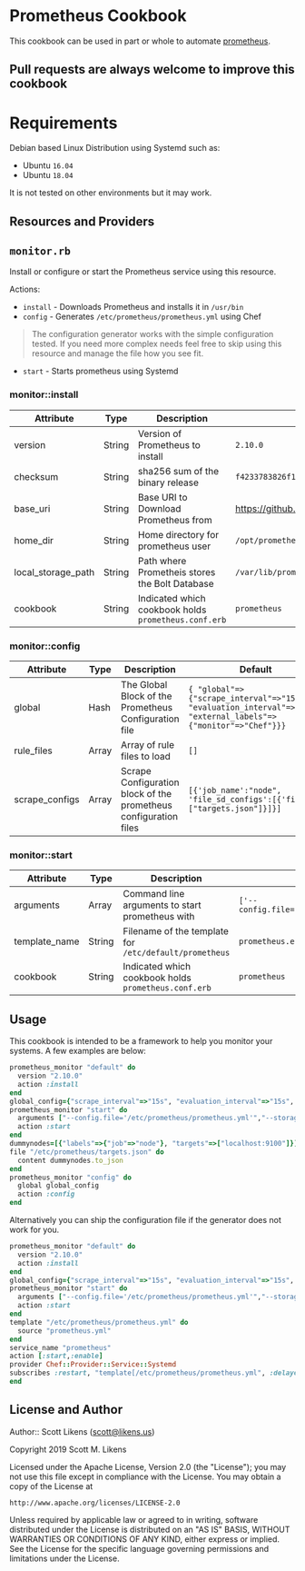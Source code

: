 # Prometheus Cookbook

This cookbook can be used in part or whole to automate [prometheus](https://prometheus.io/).

Pull requests are always welcome to improve this cookbook
---------------

Requirements
======

Debian based Linux Distribution using Systemd such as:
  - Ubuntu `16.04`
  - Ubuntu `18.04`

It is not tested on other environments but it may work.

Resources and Providers
-----
`monitor.rb`
------

Install or configure or start the Prometheus service using this resource.

Actions:

* `install` - Downloads Prometheus and installs it in `/usr/bin`
* `config` - Generates `/etc/prometheus/prometheus.yml` using Chef
> The configuration generator works with the simple configuration tested.  If you need more complex needs feel free to skip using this resource and manage the file how you see fit.

* `start` - Starts prometheus using Systemd

### monitor::install
| Attribute | Type | Description | Default | Required |
|--|--|--|--|--|
| version | String | Version of Prometheus to install | `2.10.0` | Yes |
| checksum | String | sha256 sum of the binary release | `f4233783826f18606b79e5cef0686e4a9c2030146a3c7ce134f0add09f5adcb7` | Yes |
| base_uri | String | Base URI to Download Prometheus from | https://github.com/prometheus/prometheus/releases/download/| Yes |
| home_dir | String | Home directory for prometheus user | `/opt/prometheus` | Yes |
| local_storage_path | String | Path where Prometheis stores the Bolt Database | `/var/lib/prometheus` | Yes |
| cookbook | String | Indicated which cookbook holds `prometheus.conf.erb` | `prometheus` | Yes |

### monitor::config
| Attribute | Type | Description | Default | Required |
|--|--|--|--|--|
| global | Hash | The Global Block of the Prometheus Configuration file | `{ "global"=>{"scrape_interval"=>"15s", "evaluation_interval"=>"15s", "external_labels"=>{"monitor"=>"Chef"}}}` | Yes |
| rule_files |  Array | Array of rule files to load | `[]` | No |
| scrape_configs| Array| Scrape Configuration block of the prometheus configuration files | `[{'job_name':"node", 'file_sd_configs':[{'files':["targets.json"]}]}]` | Yes |

### monitor::start
| Attribute | Type | Description | Default | Required |
|--|--|--|--|--|
| arguments | Array| Command line arguments to start prometheus with | `['--config.file="/etc/prometheus/prometheus.yml"']` | Yes |
| template_name | String | Filename of the template for `/etc/default/prometheus` | `prometheus.erb` | Yes |
| cookbook | String | Indicated which cookbook holds `prometheus.conf.erb` | `prometheus` | Yes |

Usage
-----

This cookbook is intended to be a framework to help you monitor your systems.  A few examples are below:

```ruby
prometheus_monitor "default" do
  version "2.10.0"
  action :install
end
global_config={"scrape_interval"=>"15s", "evaluation_interval"=>"15s", "external_labels"=>{"monitor"=>"Test Kitchen"}}
prometheus_monitor "start" do
  arguments ["--config.file='/etc/prometheus/prometheus.yml'","--storage.tsdb.retention=30d"]
  action :start
end
dummynodes=[{"labels"=>{"job"=>"node"}, "targets"=>["localhost:9100"]}]
file "/etc/prometheus/targets.json" do
  content dummynodes.to_json
end
prometheus_monitor "config" do
  global global_config
  action :config
end
```

Alternatively you can ship the configuration file if the generator does not work for you.

```ruby
prometheus_monitor "default" do
  version "2.10.0"
  action :install
end
global_config={"scrape_interval"=>"15s", "evaluation_interval"=>"15s", "external_labels"=>{"monitor"=>"Test Kitchen"}}
prometheus_monitor "start" do
  arguments ["--config.file='/etc/prometheus/prometheus.yml'","--storage.tsdb.retention=30d"]
  action :start
end
template "/etc/prometheus/prometheus.yml" do
  source "prometheus.yml"
end
service_name "prometheus"
action [:start,:enable]
provider Chef::Provider::Service::Systemd
subscribes :restart, "template[/etc/prometheus/prometheus.yml", :delayed
end
```

License and Author
-------------------

Author:: Scott Likens (<scott@likens.us>)

Copyright 2019 Scott M. Likens

Licensed under the Apache License, Version 2.0 (the "License");
you may not use this file except in compliance with the License.
You may obtain a copy of the License at

    http://www.apache.org/licenses/LICENSE-2.0

Unless required by applicable law or agreed to in writing, software
distributed under the License is distributed on an "AS IS" BASIS,
WITHOUT WARRANTIES OR CONDITIONS OF ANY KIND, either express or implied.  See the License for the specific language governing permissions and limitations under the License.
